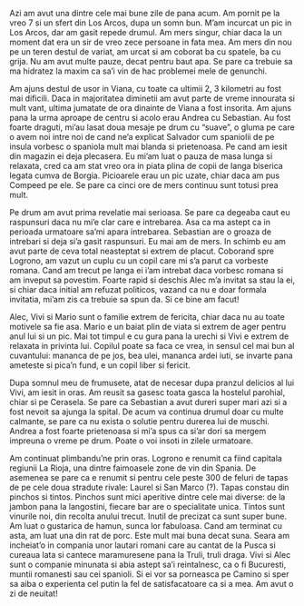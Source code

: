 Azi am avut una dintre cele mai bune zile de pana acum. Am pornit pe la vreo 7 si un sfert din Los Arcos, dupa un somn bun. M’am incurcat un pic in Los Arcos, dar am gasit repede drumul. Am mers singur, chiar daca la un moment dat era un sir de vreo zece persoane in fata mea. Am mers din nou pe un teren destul de variat, am urcat si am coborat ba cu spatele, ba cu grija. Nu am avut multe pauze, decat pentru baut apa. Se pare ca trebuie sa ma hidratez la maxim ca sa’i vin de hac problemei mele de genunchi.

Am ajuns destul de usor in Viana, cu toate ca ultimii 2, 3 kilometri au fost mai dificili. Daca in majoritatea diminetii am avut parte de vreme innourata si mult vant, ultima jumatate de ora dinainte de Viana a fost insorita. Am ajuns pana la urma aproape de centru si acolo erau Andrea cu Sebastian. Au fost foarte draguti, mi’au lasat doua mesaje pe drum cu “suave”, o gluma pe care o avem noi intre noi de cand ne’a explicat Salvador cum spaniolii de pe insula vorbesc o spaniola mult mai blanda si prietenoasa. Pe cand am iesit din magazin ei deja plecasera. Eu mi’am luat o pauza de masa lunga si relaxata, cred ca am stat vreo ora in piata plina de copii de langa biserica legata cumva de Borgia. Picioarele erau un pic uzate, chiar daca am pus Compeed pe ele. Se pare ca cinci ore de mers continuu sunt totusi prea mult.

Pe drum am avut prima revelatie mai serioasa. Se pare ca degeaba caut eu raspunsuri daca nu mi’e clar care e intrebarea. Asa ca ma astept ca in perioada urmatoare sa’mi apara intrebarea. Sebastian are o groaza de intrebari si deja si’a gasit raspunsuri. Eu mai am de mers. In schimb eu am avut parte de ceva total neasteptat si extrem de placut. Coborand spre Logrono, am vazut un cuplu cu un copil care mi s’a parut ca vorbeste romana. Cand am trecut pe langa ei i’am intrebat daca vorbesc romana si am inveput sa povestim. Foarte rapid si deschis Alec m’a invitat sa stau la ei, si chiar daca initial am refuzat politicos, vazand ca nu e doar formala invitatia, mi’am zis ca trebuie sa spun da. Si ce bine am facut!

Alec, Vivi si Mario sunt o familie extrem de fericita, chiar daca nu au toate motivele sa fie asa. Mario e un baiat plin de viata si extrem de ager pentru anul lui si un pic. Mai tot timpul e cu gura pana la urechi si Vivi e extrem de relaxata in privinta lui. Copilul poate sa faca ce vrea, in sensul cel mai bun al cuvantului: mananca de pe jos, bea ulei, mananca ardei iuti, se invarte pana ameteste si pica’n fund, e un copil liber si fericit.

Dupa somnul meu de frumusete, atat de necesar dupa pranzul delicios al lui Vivi, am iesit in oras. Am reusit sa gasesc toata gasca la hostelul parohial, chiar si pe Cerasela. Se pare ca Sebastian a avut dureri super mari azi si a fost nevoit sa ajunga la spital. De acum va continua drumul doar cu multe calmante, se pare ca nu exista o solutie pentru durerea lui de muschi. Andrea a fost foarte prietenoasa si mi’a spus ca si’ar dori sa mergem impreuna o vreme pe drum. Poate o voi insoti in zilele urmatoare.

Am continuat plimbandu’ne prin oras. Logrono e renumit ca fiind capitala regiunii La Rioja, una dintre faimoasele zone de vin din Spania. De asemenea se pare ca e renumit si pentru cele peste 300 de feluri de tapas de pe cele doua stradute rivale: Laurel si San Marco (?). Tapas constau din pinchos si tintos. Pinchos sunt mici aperitive dintre cele mai diverse: de la jambon pana la langostini, fiecare bar are o specialitate unica. Tintos sunt vinurile noi, din recolta anului trecut. Inutil de precizat ca sunt super bune. Am luat o gustarica de hamun, sunca lor fabuloasa. Cand am terminat cu asta, am luat una din rat de porc. Este mult mai buna decat suna. Seara am incheiat’o in compania unor lautari romani care au cantat de la Pusca si cureaua lata si cantece maramuresene pana la Truli, truli draga. Vivi si Alec sunt o companie minunata si abia astept sa’i reintalnesc, ca o fi Bucuresti, muntii romanesti sau cei spanioli. Si ei vor sa porneasca pe Camino si sper sa aiba o experienta cel putin la fel de satisfacatoare ca si a mea. Am avut o zi de neuitat!